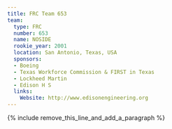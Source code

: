 ```yaml
---
title: FRC Team 653
team:
  type: FRC
  number: 653
  name: NOSIDE
  rookie_year: 2001
  location: San Antonio, Texas, USA
  sponsors:
  - Boeing
  - Texas Workforce Commission & FIRST in Texas
  - Lockheed Martin
  - Edison H S
  links:
    Website: http://www.edisonengineering.org
---
```


{% include remove_this_line_and_add_a_paragraph %}